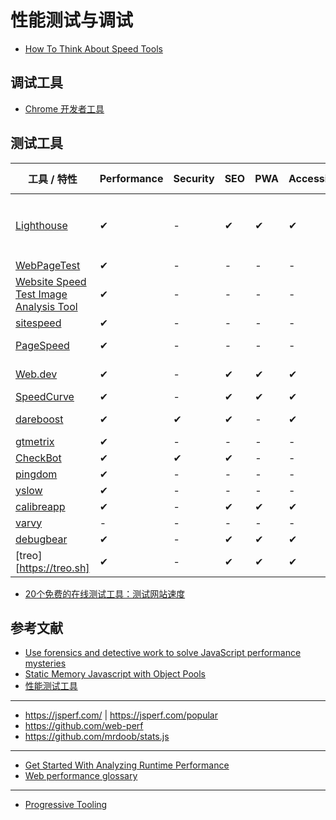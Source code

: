 # 性能测试与调试

- [How To Think About Speed Tools](https://developers.google.com/web/fundamentals/performance/speed-tools)

## 调试工具

- [Chrome 开发者工具](https://developers.google.com/web/tools/chrome-devtools/)

## 测试工具

| 工具 / 特性 | Performance | Security | SEO | PWA | Accessibility | Best Practices | Monitor | Open Source | Introduction |
| --- | --- | --- | --- | --- | --- | --- | --- | --- | --- |
| [Lighthouse](https://developers.google.com/web/tools/lighthouse/) | ✔ | - | ✔ | ✔ | ✔ | ✔ | - | - | Lighthouse 是一个开源的自动化工具，用于改进网络应用的质量。您可以将其作为一个 Chrome 扩展程序运行，或从命令行运行。 您为 Lighthouse 提供一个您要审查的网址，它将针对此页面运行一连串的测试，然后生成一个有关页面性能的报告。 |
| [WebPageTest](https://www.webpagetest.org/) | ✔ | - | - | - | - | ✔ | - | ✔ | ... |
| [Website Speed Test Image Analysis Tool](https://webspeedtest.cloudinary.com) | ✔ | - | - | - | - | - | - | - | 分析图片是否符合最佳性能 |
| [sitespeed](https://www.sitespeed.io/) | ✔ | - | - | - | - | - | - | ✔ | ... |
| [PageSpeed](https://developers.google.com/speed/) | ✔ | - | - | - | - | - | - | - | https://developers.google.com/speed/pagespeed/insights/?url=https%3A%2F%2Fwww.baidu.com%2F |
| [Web.dev](https://web.dev) | ✔ | - | ✔ | ✔ | ✔ | ✔ | - | - | https://lighthouse-dot-webdotdevsite.appspot.com/lh/html?url=https://www.baidu.com/ |
| [SpeedCurve](https://speedcurve.com/) | ✔ | - | ✔ | ✔ | ✔ | ✔ | ✔ | - | ... |
| [dareboost](https://www.dareboost.com/) |  ✔ | ✔ | ✔ | - | ✔ | ✔ | ✔ | - | https://www.dareboost.com/en/report/d_25d50d785a0612f05c3638ff9?reportIds=d_25d50d785a0612f05c3638ff9 |
| [gtmetrix](https://gtmetrix.com/) | ✔ | - | - | - | - | - | - | - | https://gtmetrix.com/reports/www.baidu.com/sG43IsCn |
| [CheckBot](https://www.checkbot.io/) | ✔ | ✔ | ✔ | - | - | ✔ | - | - | ... |
| [pingdom](https://tools.pingdom.com) | ✔ | - | - | - | - | - | - | - | https://tools.pingdom.com/#5b20f4a995400000 |
| [yslow](https://github.com/marcelduran/yslow/) | ✔ | - | - | - | - | - | - | ✔ | |
| [calibreapp](https://calibreapp.com//) | ✔ | - | ✔ | ✔ | ✔ | ✔ | ✔ | - | |
| [varvy](https://varvy.com/pagespeed/) | - | - | - | - | - | ✔ | - | - | |
| [debugbear](https://www.debugbear.com/) | ✔ | - | ✔ | ✔ | ✔ | ✔ | ✔ | - | https://www.debugbear.com/project/3/pageLoad/698/resources |
| [treo][https://treo.sh] | ✔ | - | ✔ | ✔ | ✔ | ✔ | ✔ | - | https://treo.sh/demo/ |

- [20个免费的在线测试工具：测试网站速度](http://tech.it168.com/a2011/1216/1289/000001289706_2.shtml)

## 参考文献

- [Use forensics and detective work to solve JavaScript performance mysteries](https://www.html5rocks.com/en/tutorials/performance/mystery/)
- [Static Memory Javascript with Object Pools](https://www.html5rocks.com/en/tutorials/speed/static-mem-pools/)
- [性能测试工具](https://github.com/JohnsenZhou/Front-End-Performance-Checklist#%E6%80%A7%E8%83%BD%E6%B5%8B%E8%AF%95%E5%B7%A5%E5%85%B7)

---

- https://jsperf.com/ | https://jsperf.com/popular
- https://github.com/web-perf
- https://github.com/mrdoob/stats.js

---

- [Get Started With Analyzing Runtime Performance](https://developers.google.com/web/tools/chrome-devtools/evaluate-performance/)
- [Web performance glossary](https://varvy.com/performance/)

---

- [Progressive Tooling](https://progressivetooling.com/)
